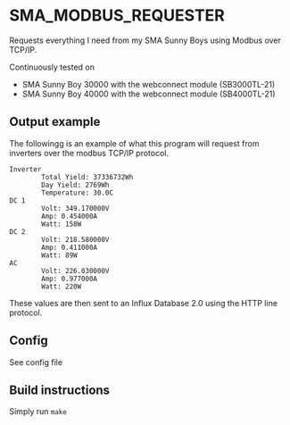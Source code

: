 # SMA_MODBUS_REQUESTER
Requests everything I need from my SMA Sunny Boys using Modbus over TCP/IP.

Continuously tested on
- SMA Sunny Boy 30000 with the webconnect module (SB3000TL-21)
- SMA Sunny Boy 40000 with the webconnect module (SB4000TL-21)

## Output example
The followingg is an example of what this program will request from inverters over the modbus TCP/IP protocol.
```
Inverter
        Total Yield: 37336732Wh
        Day Yield: 2769Wh
        Temperature: 30.0C
DC 1
        Volt: 349.170000V
        Amp: 0.454000A
        Watt: 158W
DC 2
        Volt: 218.580000V
        Amp: 0.411000A
        Watt: 89W
AC
        Volt: 226.030000V
        Amp: 0.977000A
        Watt: 220W
```

These values are then sent to an Influx Database 2.0 using the HTTP line protocol.

## Config
See config file

## Build instructions
Simply run
`make`

